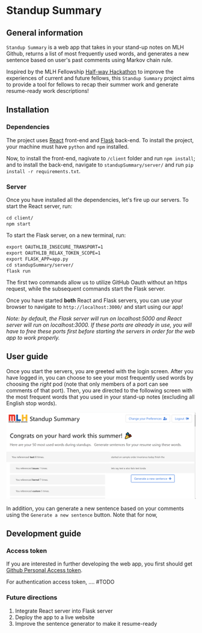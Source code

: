 # Standup Summary

## General information
`Standup Summary` is a web app that takes in your stand-up notes on MLH Github, returns a list of most frequently used words, and generates a new sentence based on user's past comments using Markov chain rule.

Inspired by the MLH Fellowship [Half-way Hackathon](https://mlh-fellowship.gitbook.io/fellow-handbook/events/halfway-hackathon) to improve the experiences of current and future fellows, this `Standup Summary` project aims to provide a tool for fellows to recap their summer work and generate resume-ready work descriptions!

## Installation
### Dependencies
The project uses [React](https://reactjs.org/) front-end and [Flask](https://flask.palletsprojects.com/en/1.1.x/) back-end. To install the project, your machine must have `python` and `npm` installed.

Now, to install the front-end, nagivate to `/client` folder and run `npm install`; and to install the back-end, navigate to `standupSummary/server/` and run `pip install -r requirements.txt`.

### Server
Once you have installed all the dependencies, let's fire up our servers. To start the React server, run:
```
cd client/
npm start
```

To start the Flask server, on a new terminal, run:
```
export OAUTHLIB_INSECURE_TRANSPORT=1
export OAUTHLIB_RELAX_TOKEN_SCOPE=1
export FLASK_APP=app.py
cd standupSummary/server/
flask run
```
The first two commands allow us to utilize GitHub Oauth without an https request, while the subsequent commands start the Flask server.


Once you have started **both** React and Flask servers, you can use your browser to navigate to `http://localhost:3000/` and start using our app!

*Note: by default, the Flask server will run on localhost:5000 and React server will run on localhost:3000. If these ports are already in use, you will have to free these ports first before starting the servers in order for the web app to work properly.*


## User guide
Once you start the servers, you are greeted with the login screen. After you have logged in, you can choose to see your most frequently used words by choosing the *right* pod (note that only members of a port can see comments of that port). Then, you are directed to the following screen with the most frequent words that you used in your stand-up notes (excluding all English stop words).

![](screenshots/summary_screen.png)

In addition, you can generate a new sentence based on your comments using the `Generate a new sentence` button. Note that for now, 

## Development guide
### Access token
If you are interested in further developing the web app, you first should get [Github Personal Access token](https://docs.github.com/en/github/authenticating-to-github/creating-a-personal-access-token). 

For authentication access token, .... #TODO

### Future directions
1. Integrate React server into Flask server
2. Deploy the app to a live website
3. Improve the sentence generator to make it resume-ready
